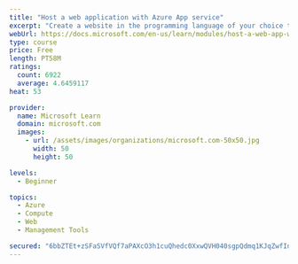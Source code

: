 ```yaml
---
title: "Host a web application with Azure App service"
excerpt: "Create a website in the programming language of your choice through the hosted web app platform in Azure App Service."
webUrl: https://docs.microsoft.com/en-us/learn/modules/host-a-web-app-with-azure-app-service/
type: course
price: Free
length: PT58M
ratings:
  count: 6922
  average: 4.6459117
heat: 53

provider:
  name: Microsoft Learn
  domain: microsoft.com
  images:
    - url: /assets/images/organizations/microsoft.com-50x50.jpg
      width: 50
      height: 50

levels:
  - Beginner

topics:
  - Azure
  - Compute
  - Web
  - Management Tools

secured: "6bbZTEt+zSFaSVfVQf7aPAXcO3h1cuQhedc0XxwQVH040sgpQdmq1KJqZwfInjNatZmhapcGzWVQtvNJCaIKz5mu/VoXhyw3cdGjtFs0v+jHvIkZ8wzTyAh0M8syeL0HFwZp/ZQHJwzLYypLcPeQlR5XwdqbiGLl1r5MduHuUqkgfMigt+h1/DeHIvbZSiWvMLcETluRaZ3YMwpXmbzkEJIshntE+SNdVjQ2Eu+wGKEVffM27ZIUz796MV1sJ7r4IIJr0Yaw4IF5VCrM/KfSK+3O7+BvFWFlEy1cfskFgRrR3RoVoJVNzQCSz/E3PLH2eojAgICkYSMfgvg+Y9QaviUZlYhGSUxSDFwN4QfwSEmEfXEQyIoKnveaORbtA0JVczf95cgdEaEslJBbWleki9irQ7xt9pWS4kwXg4NLGi4=;kIgzEtRddG25AWfK902mmw=="
---
```


